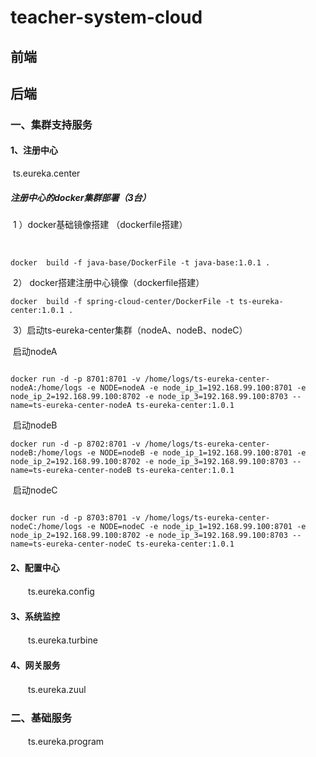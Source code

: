 ﻿# teacher-system-cloud
## 前端

## 后端

### 一、集群支持服务

#### 1、注册中心

​	ts.eureka.center

##### 	注册中心的docker集群部署（3台）

​		1 ）docker基础镜像搭建 （dockerfile搭建） 

​			

```
docker  build -f java-base/DockerFile -t java-base:1.0.1 .
```

​		2） docker搭建注册中心镜像（dockerfile搭建） 

```
docker  build -f spring-cloud-center/DockerFile -t ts-eureka-center:1.0.1 .
```

​	        3）启动ts-eureka-center集群（nodeA、nodeB、nodeC）

​		 启动nodeA

```

docker run -d -p 8701:8701 -v /home/logs/ts-eureka-center-nodeA:/home/logs -e NODE=nodeA -e node_ip_1=192.168.99.100:8701 -e node_ip_2=192.168.99.100:8702 -e node_ip_3=192.168.99.100:8703 --name=ts-eureka-center-nodeA ts-eureka-center:1.0.1

```

​		启动nodeB

		
	docker run -d -p 8702:8701 -v /home/logs/ts-eureka-center-nodeB:/home/logs -e NODE=nodeB -e node_ip_1=192.168.99.100:8701 -e node_ip_2=192.168.99.100:8702 -e node_ip_3=192.168.99.100:8703 --name=ts-eureka-center-nodeB ts-eureka-center:1.0.1
		

​		启动nodeC

```

docker run -d -p 8703:8701 -v /home/logs/ts-eureka-center-nodeC:/home/logs -e NODE=nodeC -e node_ip_1=192.168.99.100:8701 -e node_ip_2=192.168.99.100:8702 -e node_ip_3=192.168.99.100:8703 --name=ts-eureka-center-nodeC ts-eureka-center:1.0.1

```



#### 2、配置中心

　　ts.eureka.config

#### 3、系统监控

　　ts.eureka.turbine

#### 4、网关服务

　　ts.eureka.zuul

### 二、基础服务

　　ts.eureka.program